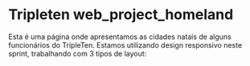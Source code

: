 # Tripleten web_project_homeland

Esta é uma página onde apresentamos as cidades natais de alguns funcionários do TripleTen.
Estamos utilizando design responsivo neste sprint, trabalhando com 3 tipos de layout: 